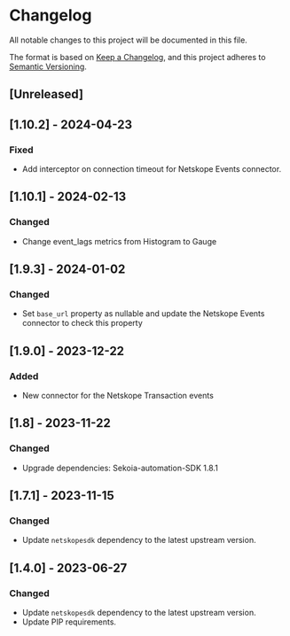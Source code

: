 # Changelog

All notable changes to this project will be documented in this file.

The format is based on [Keep a Changelog](https://keepachangelog.com/en/1.0.0/),
and this project adheres to [Semantic Versioning](https://semver.org/spec/v2.0.0.html).

## [Unreleased]

## [1.10.2] - 2024-04-23

### Fixed

- Add interceptor on connection timeout for Netskope Events connector.


## [1.10.1] - 2024-02-13

### Changed

- Change event_lags metrics from Histogram to Gauge

## [1.9.3] - 2024-01-02

### Changed

- Set `base_url` property as nullable and update the Netskope Events connector to check this property

## [1.9.0] - 2023-12-22

### Added

- New connector for the Netskope Transaction events

## [1.8] - 2023-11-22

### Changed

- Upgrade dependencies: Sekoia-automation-SDK 1.8.1

## [1.7.1] - 2023-11-15

### Changed

- Update `netskopesdk` dependency to the latest upstream version.

## [1.4.0] - 2023-06-27

### Changed

- Update `netskopesdk` dependency to the latest upstream version.
- Update PIP requirements.
